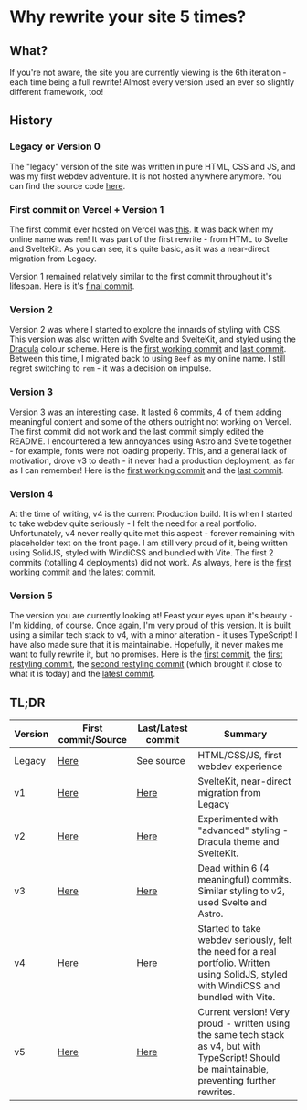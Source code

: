 # Why rewrite your site 5 times?

## What?

If you're not aware, the site you are currently viewing is the 6th iteration - each time being a full rewrite! Almost every version used an ever so slightly different framework, too!

## History

### Legacy or Version 0

The "legacy" version of the site was written in pure HTML, CSS and JS, and was my first webdev adventure. It is not hosted anywhere anymore. You can find the source code [here](https://github.com/Beefers/site/tree/legacy).

### First commit on Vercel + Version 1

The first commit ever hosted on Vercel was [this](https://rem-my-github-io-kp5pssc3h-rem-my.vercel.app/). It was back when my online name was `rem`! It was part of the first rewrite - from HTML to Svelte and SvelteKit. As you can see, it's quite basic, as it was a near-direct migration from Legacy.

Version 1 remained relatively similar to the first commit throughout it's lifespan. Here is it's [final commit](https://site-git-v1-beefers.vercel.app/).

### Version 2

Version 2 was where I started to explore the innards of styling with CSS. This version was also written with Svelte and SvelteKit, and styled using the [Dracula](https://draculatheme.com) colour scheme. Here is the [first working commit](https://site-9zgoiir3s-rem-my.vercel.app/) and [last commit](https://site-git-v2-beefers.vercel.app/). Between this time, I migrated back to using `Beef` as my online name. I still regret switching to `rem` - it was a decision on impulse.

### Version 3

Version 3 was an interesting case. It lasted 6 commits, 4 of them adding meaningful content and some of the others outright not working on Vercel. The first commit did not work and the last commit simply edited the README. I encountered a few annoyances using Astro and Svelte together - for example, fonts were not loading properly. This, and a general lack of motivation, drove v3 to death - it never had a production deployment, as far as I can remember!
Here is the [first working commit](https://site-jlflzgxce-beefers.vercel.app/) and the [last commit](https://site-git-v3-beefers.vercel.app/).

### Version 4

At the time of writing, v4 is the current Production build. It is when I started to take webdev quite seriously - I felt the need for a real portfolio. Unfortunately, v4 never really quite met this aspect - forever remaining with placeholder text on the front page. I am still very proud of it, being written using SolidJS, styled with WindiCSS and bundled with Vite.
The first 2 commits (totalling 4 deployments) did not work. As always, here is the [first working commit](https://site-jh5zqygpw-beefers.vercel.app/) and the [latest commit](https://site-git-v4-beefers.vercel.app/).

### Version 5

The version you are currently looking at! Feast your eyes upon it's beauty - I'm kidding, of course. Once again, I'm very proud of this version. It is built using a similar tech stack to v4, with a minor alteration - it uses TypeScript! I have also made sure that it is maintainable. Hopefully, it never makes me want to fully rewrite it, but no promises. Here is the [first commit](https://site-avz3yew0y-beefers.vercel.app/), the [first restyling commit](https://site-8hxubuf83-beefers.vercel.app/), the [second restyling commit](https://site-ju02v5g2r-beefers.vercel.app/) (which brought it close to what it is today) and the [latest commit](https://site-git-master-beefers.vercel.app/).

## TL;DR

| **Version** 	| **First commit/Source**                                       	| **Last/Latest commit**                              	| **Summary**                                                                                                                                      	|
|-------------	|---------------------------------------------------------------	|-----------------------------------------------------	|--------------------------------------------------------------------------------------------------------------------------------------------------	|
| Legacy      	| [Here](https://github.com/Beefers/site/tree/legacy)           	| See source                                          	| HTML/CSS/JS, first webdev experience                                                                                                             	|
| v1          	| [Here](https://rem-my-github-io-kp5pssc3h-rem-my.vercel.app/) 	| [Here](https://site-git-v1-beefers.vercel.app/)     	| SvelteKit, near-direct migration from Legacy                                                                                                     	|
| v2          	| [Here](https://site-9zgoiir3s-rem-my.vercel.app/)             	| [Here](https://site-git-v2-beefers.vercel.app/)     	| Experimented with "advanced" styling - Dracula theme and SvelteKit.                                                                              	|
| v3          	| [Here](https://site-jlflzgxce-beefers.vercel.app/)            	| [Here](https://site-git-v3-beefers.vercel.app/)     	| Dead within 6 (4 meaningful) commits. Similar styling to v2, used Svelte and Astro.                                                              	|
| v4          	| [Here](https://site-jh5zqygpw-beefers.vercel.app/)            	| [Here](https://site-git-v4-beefers.vercel.app/)     	| Started to take webdev seriously, felt the need for a real portfolio. Written using SolidJS, styled with WindiCSS and bundled with Vite.         	|
| v5          	| [Here](https://site-avz3yew0y-beefers.vercel.app/)            	| [Here](https://site-git-v5-beefers.vercel.app/) 	| Current version! Very proud - written using the same tech stack as v4, but with TypeScript! Should be maintainable, preventing further rewrites. 	|